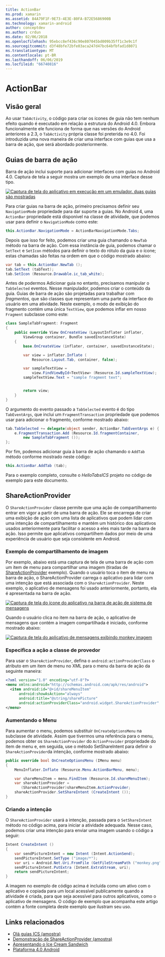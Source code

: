 ```yaml
---
title: ActionBar
ms.prod: xamarin
ms.assetid: 84A79F1F-9E73-4E3E-80FA-B72E5686900B
ms.technology: xamarin-android
author: conceptdev
ms.author: crdun
ms.date: 02/06/2018
ms.openlocfilehash: 95ebcc8ef436c90e807045bd009b35ff1c3e9c1f
ms.sourcegitcommit: d3f48bfe72bfe03aca247d47bc64bfbfad1d8071
ms.translationtype: MT
ms.contentlocale: pt-BR
ms.lasthandoff: 06/06/2019
ms.locfileid: "66740816"
---
```

# <a name="actionbar"></a>ActionBar


## <a name="overview"></a>Visão geral

Ao usar `TabActivity`, o código para criar os ícones de guia não tem nenhum efeito quando é executado em relação a estrutura do Android 4.0. Embora funcionalmente ele funciona de forma que nas versões do Android anteriores a 2.3, o `TabActivity` própria classe foi preterida no 4.0. Foi introduzida uma nova maneira de criar uma interface com guias que usa a barra de ação, que será abordado posteriormente.


## <a name="action-bar-tabs"></a>Guias de barra de ação

Barra de ação inclui suporte para adicionar interfaces com guias no Android 4.0.
Captura de tela a seguir mostra um exemplo de uma interface desse tipo.

[![Captura de tela do aplicativo em execução em um emulador. duas guias são mostradas](action-bar-images/25-actionbartabs.png)](action-bar-images/25-actionbartabs.png#lightbox)

Para criar guias na barra de ação, primeiro precisamos definir seu `NavigationMode` propriedade para dar suporte a guias. No Android 4, uma `ActionBar` propriedade está disponível na classe de atividade, que podemos usar para definir o `NavigationMode` como este:

```csharp
this.ActionBar.NavigationMode = ActionBarNavigationMode.Tabs;
```

Depois que isso for feito, podemos criar uma guia chamando o `NewTab` método na barra de ação. Com essa instância de guia, podemos chamar o `SetText` e `SetIcon` métodos para definir o texto do rótulo da guia e o ícone; estas chamadas são feitas na ordem em que o código mostrado abaixo:

```csharp
var tab = this.ActionBar.NewTab ();
tab.SetText (tabText);
tab.SetIcon (Resource.Drawable.ic_tab_white);
```

Antes de podermos Adicionar guia no entanto, precisamos manipular o `TabSelected` eventos. Nesse manipulador, podemos criar o conteúdo da guia. Guias de barra de ação são projetadas para trabalhar com *fragmentos*, que são classes que representam uma parte da interface do usuário em uma atividade. Neste exemplo, o modo de exibição do fragmento contém uma única `TextView`, que podemos inflar em nosso `Fragment` subclasse como este:

```csharp
class SampleTabFragment: Fragment
{           
    public override View OnCreateView (LayoutInflater inflater,
        ViewGroup container, Bundle savedInstanceState)
    {
        base.OnCreateView (inflater, container, savedInstanceState);

        var view = inflater.Inflate (
            Resource.Layout.Tab, container, false);

        var sampleTextView =
            view.FindViewById<TextView> (Resource.Id.sampleTextView);            
        sampleTextView.Text = "sample fragment text";


        return view;
    }
}
```

O argumento do evento passado a `TabSelected` evento é do tipo `TabEventArgs`, que inclui um `FragmentTransaction` propriedade que podemos usar para adicionar o fragmento, conforme mostrado abaixo:

```csharp
tab.TabSelected += delegate(object sender, ActionBar.TabEventArgs e) {             
    e.FragmentTransaction.Add (Resource.Id.fragmentContainer,
        new SampleTabFragment ());
};
```

Por fim, podemos adicionar guia à barra de ação chamando o `AddTab` método conforme mostrado neste código:

```csharp
this.ActionBar.AddTab (tab);
```

Para o exemplo completo, consulte o *HelloTabsICS* projeto no código de exemplo para este documento.


## <a name="shareactionprovider"></a>ShareActionProvider

O `ShareActionProvider` classe permite que uma ação de compartilhamento entrar em vigor a partir de uma barra de ação. Ele se encarrega de criar uma exibição de ação com uma lista de aplicativos que podem lidar com uma intenção de compartilhamento e mantém um histórico dos aplicativos usados anteriormente para facilitar o acesso a eles mais tarde na barra de ação. Isso permite que aplicativos compartilhem dados por meio de uma experiência de usuário que seja consistente em Android.


### <a name="image-sharing-example"></a>Exemplo de compartilhamento de imagem

Por exemplo, abaixo está uma captura de tela de uma barra de ação com um item de menu para compartilhar uma imagem (tiradas de [ShareActionProvider](https://developer.xamarin.com/samples/monodroid/ShareActionProviderDemo/) exemplo). Quando o usuário toca o item de menu na barra de ação, o ShareActionProvider carrega o aplicativo para lidar com uma intenção que está associada com o `ShareActionProvider`. Neste exemplo, o aplicativo de mensagens foi usado anteriormente, portanto, ela é apresentada na barra de ação.

[![Captura de tela do ícone do aplicativo na barra de ação de sistema de mensagens](action-bar-images/09-shareactionprovider.png)](action-bar-images/09-shareactionprovider.png#lightbox)


Quando o usuário clica no item na barra de ação, o aplicativo de mensagens que contém a imagem compartilhada é iniciado, conforme mostrado abaixo:

[![Captura de tela do aplicativo de mensagens exibindo monkey imagem](action-bar-images/10-messagewithimage.png)](action-bar-images/10-messagewithimage.png#lightbox)


### <a name="specifying-the-action-provider-class"></a>Especifica a ação a classe de provedor

Para usar o `ShareActionProvider`, defina o `android:actionProviderClass` o atributo em um item de menu no XML para o menu da barra de ação da seguinte maneira:

```xml
<?xml version="1.0" encoding="utf-8"?>
<menu xmlns:android="http://schemas.android.com/apk/res/android">
  <item android:id="@+id/shareMenuItem"
      android:showAsAction="always"
      android:title="@string/sharePicture"
      android:actionProviderClass="android.widget.ShareActionProvider" />
</menu>
```


### <a name="inflating-the-menu"></a>Aumentando o Menu

Para aumentar o menu, podemos substituir `OnCreateOptionsMenu` na subclasse de atividade. Assim que tivermos uma referência para o menu, podemos obter os `ShareActionProvider` do `ActionProvider` propriedade do item de menu e, em seguida, use o método SetShareIntent para definir o `ShareActionProvider`da intenção, conforme mostrado abaixo:

```csharp
public override bool OnCreateOptionsMenu (IMenu menu)
{
    MenuInflater.Inflate (Resource.Menu.ActionBarMenu, menu);       

    var shareMenuItem = menu.FindItem (Resource.Id.shareMenuItem);           
    var shareActionProvider =
       (ShareActionProvider)shareMenuItem.ActionProvider;
    shareActionProvider.SetShareIntent (CreateIntent ());
}
```


### <a name="creating-the-intent"></a>Criando a intenção

O `ShareActionProvider` usará a intenção, passada para o `SetShareIntent` método no código acima, para iniciar a atividade adequada. Nesse caso, podemos criar uma intenção para enviar uma imagem usando o código a seguir:

```csharp
Intent CreateIntent ()
{  
    var sendPictureIntent = new Intent (Intent.ActionSend);
    sendPictureIntent.SetType ("image/*");
    var uri = Android.Net.Uri.FromFile (GetFileStreamPath ("monkey.png"));          
    sendPictureIntent.PutExtra (Intent.ExtraStream, uri);
    return sendPictureIntent;
}
```

A imagem no exemplo de código acima é incluída como um ativo com o aplicativo e copiada para um local acessível publicamente quando a atividade é criada, para que seja acessível para outros aplicativos, como o aplicativo de mensagens. O código de exemplo que acompanha este artigo contém a fonte completa deste exemplo que ilustram seu uso.



## <a name="related-links"></a>Links relacionados

- [Olá guias ICS (amostra)](https://developer.xamarin.com/samples/monodroid/HelloTabsICS/)
- [Demonstração de ShareActionProvider (amostra)](https://developer.xamarin.com/samples/monodroid/ShareActionProviderDemo/)
- [Apresentando o Ice Cream Sandwich](http://www.android.com/about/ice-cream-sandwich/)
- [Plataforma 4.0 Android](https://developer.android.com/sdk/android-4.0.html)

